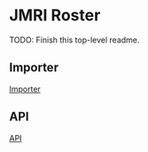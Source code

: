 # JMRI Roster

TODO: Finish this top-level readme.
## Importer
[Importer](README-importer.md)
## API
[API](README-api.md)
